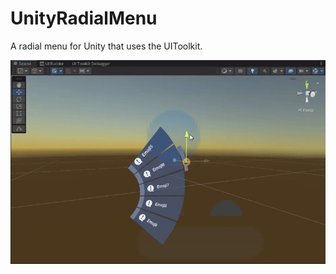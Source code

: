 # UnityRadialMenu

A radial menu for Unity that uses the UIToolkit. 


![i](https://github.com/sidequestlegend/UnityRadialMenu/blob/main/preview2.gif?raw=true)
